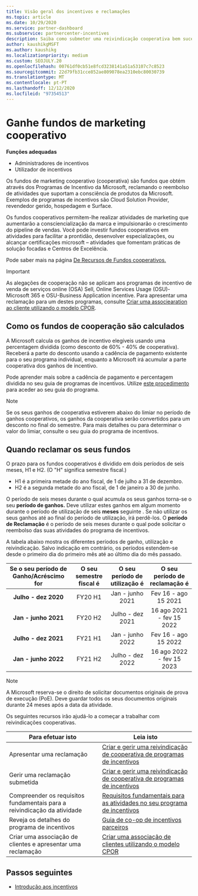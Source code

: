 ```yaml
---
title: Visão geral dos incentivos e reclamações
ms.topic: article
ms.date: 10/29/2020
ms.service: partner-dashboard
ms.subservice: partnercenter-incentives
description: Saiba como submeter uma reivindicação cooperativa bem sucedida para os seus incentivos organizando a documentação adequada, faturas, declarações e prova de execução.
author: kaushikgMSFT
ms.author: kaushikg
ms.localizationpriority: medium
ms.custom: SEOJULY.20
ms.openlocfilehash: 00761df0cb51e8fcd3238141a51a53107c7c8523
ms.sourcegitcommit: 22d79fb31cce852ae809078ea2310ebc80030739
ms.translationtype: MT
ms.contentlocale: pt-PT
ms.lasthandoff: 12/12/2020
ms.locfileid: "97354513"
---
```

# <a name="earn-cooperative-marketing-funds"></a>Ganhe fundos de marketing cooperativo

**Funções adequadas**

- Administradores de incentivos
- Utilizador de incentivos

Os fundos de marketing cooperativo (cooperativa) são fundos que obtém através dos Programas de Incentivo da Microsoft, reclamando o reembolso de atividades que suportam a consciência de produtos da Microsoft. Exemplos de programas de incentivos são Cloud Solution Provider, revendedor gerido, hospedagem e Surface.

Os fundos cooperativos permitem-lhe realizar atividades de marketing que aumentarão a consciencialização da marca e impulsionarão o crescimento do pipeline de vendas. Você pode investir fundos cooperativos em atividades para facilitar a prontidão, desenvolver especializações, ou alcançar certificações microsoft – atividades que fomentam práticas de solução focadas e Centros de Excelência.

Pode saber mais na página [De Recursos de Fundos cooperativos.](https://partner.microsoft.com/asset/collection/co-op-funds-resources#/)

>[!Important]
>As alegações de cooperação não se aplicam aos programas de incentivo de venda de serviços online (OSA) Sell, Online Services Usage (OSU)-Microsoft 365 e OSU-Business Application incentive. Para apresentar uma reclamação para um destes programas, consulte [Criar uma associearation ao cliente utilizando o modelo CPOR](submit-osa-claim.md).

## <a name="how-co-op-funds-are-calculated"></a>Como os fundos de cooperação são calculados

A Microsoft calcula os ganhos de incentivo elegíveis usando uma percentagem dividida (como desconto de 60% - 40% de cooperativa). Receberá a parte do desconto usando a cadência de pagamento existente para o seu programa individual, enquanto a Microsoft irá acumular a parte cooperativa dos ganhos de incentivo.

Pode aprender mais sobre a cadência de pagamento e percentagem dividida no seu guia de programas de incentivos. Utilize [este procedimento](incentives-determined-your-program-eligibility.md) para aceder ao seu guia do programa.

>[!NOTE]
>Se os seus ganhos de cooperativa estiverem abaixo do limiar no período de ganhos cooperativos, os ganhos da cooperativa serão convertidos para um desconto no final do semestre. Para mais detalhes ou para determinar o valor do limiar, consulte o seu guia do programa de incentivos.

## <a name="when-to-claim-your-funds"></a>Quando reclamar os seus fundos

O prazo para os fundos cooperativos é dividido em dois períodos de seis meses, H1 e H2. (O "H" significa semestre fiscal.)

- H1 é a primeira metade do ano fiscal, de 1 de julho a 31 de dezembro.
- H2 é a segunda metade do ano fiscal, de 1 de janeiro a 30 de junho.

O período de seis meses durante o qual acumula os seus ganhos torna-se o seu **período de ganhos.** Deve utilizar estes ganhos em algum momento durante o período de utilização de seis **meses** seguinte . Se não utilizar os seus ganhos até ao final do período de utilização, irá perdê-los. O **período de Reclamação** é o período de seis meses durante o qual pode solicitar o reembolso das suas atividades do programa de incentivos.

A tabela abaixo mostra os diferentes períodos de ganho, utilização e reivindicação. Salvo indicação em contrário, os períodos estendem-se desde o primeiro dia do primeiro mês até ao último dia do mês passado.

|  Se o seu período de Ganho/Acréscimo for  |O seu semestre fiscal é  |  O seu período de utilização é  |  O seu período de reclamação é  |
| :-----------: | :-----------: | :-----------: | :-----------: |
|**Julho - dez 2020**| FY20 H1  |  Jan - junho 2021  |  Fev 16 - ago 15 2021  |
|**Jan - junho 2021** |  FY20 H2  |  Julho - dez 2021  |  16 ago 2021 - fev 15 2022  |
|**Julho - dez 2021**|  FY21 H1  |  Jan - junho 2022  |  Fev 16 - ago 15 2022  |
|**Jan - junho 2022** |  FY21 H2  |  Julho - dez 2022  |  16 ago 2022 - fev 15 2023  |

>[!NOTE]
>A Microsoft reserva-se o direito de solicitar documentos originais de prova de execução (PoE). Deve guardar todos os seus documentos originais durante 24 meses após a data da atividade.

Os seguintes recursos irão ajudá-lo a começar a trabalhar com reivindicações cooperativas.

| Para efetuar isto | Leia isto |
| ------ | ----------- |
| Apresentar uma reclamação |  [Criar e gerir uma reivindicação de cooperativa de programas de incentivos](create-incentives-claims.md)  |
| Gerir uma reclamação submetida | [Criar e gerir uma reivindicação de cooperativa de programas de incentivos](create-incentives-claims.md)    |
| Compreender os requisitos fundamentais para a reivindicação da atividade | [Requisitos fundamentais para as atividades no seu programa de incentivos](core-requirements.md)   |
| Reveja os detalhes do programa de incentivos | [Guia de co-op de incentivos parceiros](https://assetsprod.microsoft.com/co-op-guidebook.pdf)  |
| Criar uma associação de clientes e apresentar uma reclamação | [Criar uma associação de clientes utilizando o modelo CPOR](submit-osa-claim.md)   |

## <a name="next-steps"></a>Passos seguintes

- [Introdução aos incentivos](incentives-get-started-intro.md)

